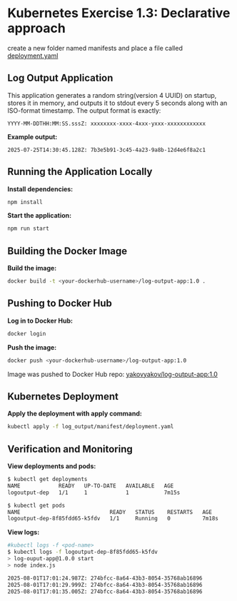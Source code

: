 # Kubernetes Exercise 1.3: Declarative approach

create a new folder named manifests and place a file called [deployment.yaml](./manifest/deployment.yaml)

## Log Output Application

This application generates a random string(version 4 UUID) on startup, stores it in memory, and outputs it to stdout every 5 seconds along with an ISO-format timestamp. The output format is exactly:

  ```text
  YYYY-MM-DDTHH:MM:SS.sssZ: xxxxxxxx-xxxx-4xxx-yxxx-xxxxxxxxxxxx
  ```

**Example output:**

  ```text
  2025-07-25T14:30:45.128Z: 7b3e5b91-3c45-4a23-9a8b-12d4e6f8a2c1
  ```

## Running the Application Locally

**Install dependencies:**

  ```bash
  npm install
  ```

**Start the application:**

  ```bash
  npm run start
  ```

## Building the Docker Image

**Build the image:**

  ```bash
  docker build -t <your-dockerhub-username>/log-output-app:1.0 .
  ```

## Pushing to Docker Hub

**Log in to Docker Hub:**

  ```bash
  docker login
  ```

**Push the image:**

  ```bash
  docker push <your-dockerhub-username>/log-output-app:1.0
  ```

Image was pushed to Docker Hub repo: [yakovyakov/log-output-app:1.0](https://hub.docker.com/r/yakovyakov/log-output-app/tags?name=1.0)

## Kubernetes Deployment

**Apply the deployment with apply command:**

  ```bash
  kubectl apply -f log_output/manifest/deployment.yaml
  ```

## Verification and Monitoring

**View deployments and pods:**

  ```bash
  $ kubectl get deployments
  NAME            READY   UP-TO-DATE   AVAILABLE   AGE
  logoutput-dep   1/1     1            1           7m15s
  
  $ kubectl get pods
  NAME                            READY   STATUS    RESTARTS   AGE
  logoutput-dep-8f85fdd65-k5fdv   1/1     Running   0          7m18s
  ```

**View logs:**

  ```bash
  #kubectl logs -f <pod-name>
  $ kubectl logs -f logoutput-dep-8f85fdd65-k5fdv
  > log-ouput-app@1.0.0 start
  > node index.js

  2025-08-01T17:01:24.987Z: 274bfcc-8a64-43b3-8054-35768ab16896
  2025-08-01T17:01:29.999Z: 274bfcc-8a64-43b3-8054-35768ab16896
  2025-08-01T17:01:35.005Z: 274bfcc-8a64-43b3-8054-35768ab16896
  ```
